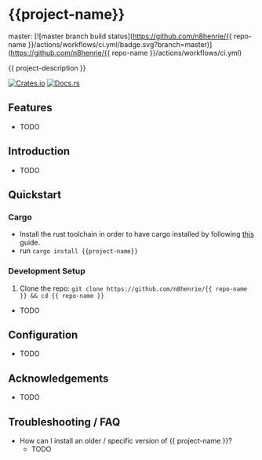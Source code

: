 # {{project-name}}

master: [![master branch build status](https://github.com/n8henrie/{{ repo-name }}/actions/workflows/ci.yml/badge.svg?branch=master)](https://github.com/n8henrie/{{ repo-name }}/actions/workflows/ci.yml)

<!-- dev: [![dev branch build status](https://github.com/n8henrie/{{ repo-name }}/actions/workflows/ci.yml/badge.svg?branch=dev)](https://github.com/n8henrie/{{ repo-name }}/actions/workflows/ci.yml) -->

{{ project-description }}

[![Crates.io](https://img.shields.io/crates/v/{{project-name}}.svg)](https://crates.io/crates/{{project-name}})
[![Docs.rs](https://docs.rs/{{project-name}}/badge.svg)](https://docs.rs/{{project-name}})

## Features

- TODO

## Introduction

- TODO

## Quickstart

### Cargo

* Install the rust toolchain in order to have cargo installed by following
  [this](https://www.rust-lang.org/tools/install) guide.
* run `cargo install {{project-name}}`

### Development Setup

1. Clone the repo: `git clone https://github.com/n8henrie/{{ repo-name }} && cd
   {{ repo-name }}`
- TODO

## Configuration

- TODO

## Acknowledgements

- TODO

## Troubleshooting / FAQ

- How can I install an older / specific version of {{ project-name }}?
    - TODO
